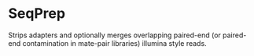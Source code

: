 # SeqPrep

Strips adapters and optionally merges overlapping paired-end (or paired-end contamination in mate-pair libraries) illumina style reads.
